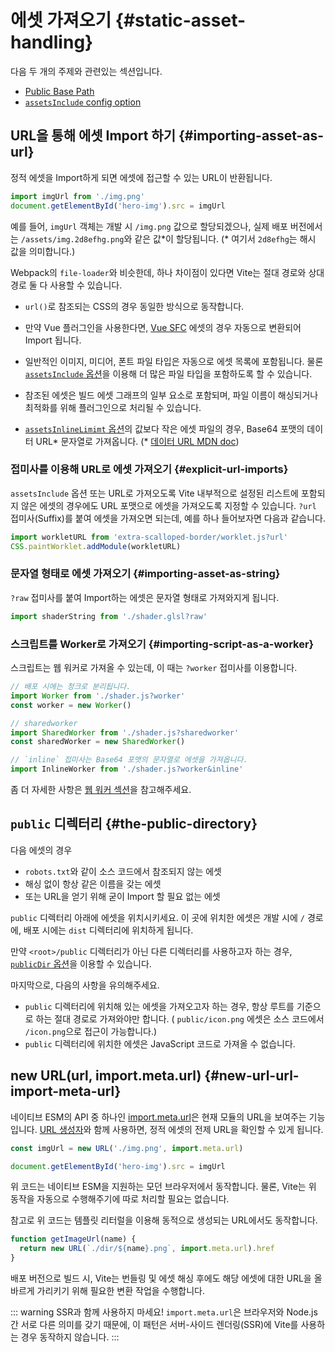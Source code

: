 # 에셋 가져오기 {#static-asset-handling}

다음 두 개의 주제와 관련있는 섹션입니다.

- [Public Base Path](./build#public-base-path)
- [`assetsInclude` config option](/config/#assetsinclude)

## URL을 통해 에셋 Import 하기 {#importing-asset-as-url}

정적 에셋을 Import하게 되면 에셋에 접근할 수 있는 URL이 반환됩니다.

```js
import imgUrl from './img.png'
document.getElementById('hero-img').src = imgUrl
```

예를 들어, `imgUrl` 객체는 개발 시 `/img.png` 값으로 할당되겠으나, 실제 배포 버전에서는 `/assets/img.2d8efhg.png`와 같은 값\*이 할당됩니다. (\* 여기서 `2d8efhg`는 해시 값을 의미합니다.)

Webpack의 `file-loader`와 비슷한데, 하나 차이점이 있다면 Vite는 절대 경로와 상대 경로 둘 다 사용할 수 있습니다.

- `url()`로 참조되는 CSS의 경우 동일한 방식으로 동작합니다.

- 만약 Vue 플러그인을 사용한다면, [Vue SFC](https://v3.vuejs.org/guide/single-file-component.html) 에셋의 경우 자동으로 변환되어 Import 됩니다.

- 일반적인 이미지, 미디어, 폰트 파일 타입은 자동으로 에셋 목록에 포함됩니다. 물론 [`assetsInclude` 옵션](/config/#assetsinclude)을 이용해 더 많은 파일 타입을 포함하도록 할 수 있습니다.

- 참조된 에셋은 빌드 에셋 그래프의 일부 요소로 포함되며, 파일 이름이 해싱되거나 최적화를 위해 플러그인으로 처리될 수 있습니다.

- [`assetsInlineLimimt` 옵션](/config/#assetsinlinelimit)의 값보다 작은 에셋 파일의 경우, Base64 포맷의 데이터 URL\* 문자열로 가져옵니다. (\* [데이터 URL MDN doc](https://developer.mozilla.org/en-US/docs/Web/HTTP/Basics_of_HTTP/Data_URIs))

### 접미사를 이용해 URL로 에셋 가져오기 {#explicit-url-imports}

`assetsInclude` 옵션 또는 URL로 가져오도록 Vite 내부적으로 설정된 리스트에 포함되지 않은 에셋의 경우에도 URL 포맷으로 에셋을 가져오도록 지정할 수 있습니다. `?url` 접미사(Suffix)를 붙여 에셋을 가져오면 되는데, 예를 하나 들어보자면 다음과 같습니다.

```js
import workletURL from 'extra-scalloped-border/worklet.js?url'
CSS.paintWorklet.addModule(workletURL)
```

### 문자열 형태로 에셋 가져오기 {#importing-asset-as-string}

`?raw` 접미사를 붙여 Import하는 에셋은 문자열 형태로 가져와지게 됩니다.

```js
import shaderString from './shader.glsl?raw'
```

### 스크립트를 Worker로 가져오기 {#importing-script-as-a-worker}

스크립트는 웹 워커로 가져올 수 있는데, 이 때는 `?worker` 접미사를 이용합니다.

```js
// 배포 시에는 청크로 분리됩니다.
import Worker from './shader.js?worker'
const worker = new Worker()
```

```js
// sharedworker
import SharedWorker from './shader.js?sharedworker'
const sharedWorker = new SharedWorker()
```

```js
// `inline` 접미사는 Base64 포맷의 문자열로 에셋을 가져옵니다.
import InlineWorker from './shader.js?worker&inline'
```

좀 더 자세한 사항은 [웹 워커 섹션](./features#web-workers)을 참고해주세요.

## `public` 디렉터리 {#the-public-directory}

다음 에셋의 경우

- `robots.txt`와 같이 소스 코드에서 참조되지 않는 에셋
- 해싱 없이 항상 같은 이름을 갖는 에셋
- 또는 URL을 얻기 위해 굳이 Import 할 필요 없는 에셋

`public` 디렉터리 아래에 에셋을 위치시키세요. 이 곳에 위치한 에셋은 개발 시에 `/` 경로에, 배포 시에는 `dist` 디렉터리에 위치하게 됩니다.

만약 `<root>/public` 디렉터리가 아닌 다른 디렉터리를 사용하고자 하는 경우, [`publicDir` 옵션](/config/#publicdir)을 이용할 수 있습니다.

마지막으로, 다음의 사항을 유의해주세요.

- `public` 디렉터리에 위치해 있는 에셋을 가져오고자 하는 경우, 항상 루트를 기준으로 하는 절대 경로로 가져와야만 합니다. ( `public/icon.png` 에셋은 소스 코드에서 `/icon.png`으로 접근이 가능합니다.)
- `public` 디렉터리에 위치한 에셋은 JavaScript 코드로 가져올 수 없습니다.

## new URL(url, import.meta.url) {#new-url-url-import-meta-url}

네이티브 ESM의 API 중 하나인 [import.meta.url](https://developer.mozilla.org/en-US/docs/Web/JavaScript/Reference/Statements/import.meta)은 현재 모듈의 URL을 보여주는 기능입니다. [URL 생성자](https://developer.mozilla.org/en-US/docs/Web/API/URL)와 함께 사용하면, 정적 에셋의 전제 URL을 확인할 수 있게 됩니다.

```js
const imgUrl = new URL('./img.png', import.meta.url)

document.getElementById('hero-img').src = imgUrl
```

위 코드는 네이티브 ESM을 지원하는 모던 브라우저에서 동작합니다. 물론, Vite는 위 동작을 자동으로 수행해주기에 따로 처리할 필요는 없습니다.

참고로 위 코드는 템플릿 리터럴을 이용해 동적으로 생성되는 URL에서도 동작합니다.

```js
function getImageUrl(name) {
  return new URL(`./dir/${name}.png`, import.meta.url).href
}
```

배포 버전으로 빌드 시, Vite는 번들링 및 에셋 해싱 후에도 해당 에셋에 대한 URL을 올바르게 가리키기 위해 필요한 변환 작업을 수행합니다.

::: warning SSR과 함께 사용하지 마세요!
`import.meta.url`은 브라우저와 Node.js 간 서로 다른 의미를 갖기 때문에, 이 패턴은 서버-사이드 렌더링(SSR)에 Vite를 사용하는 경우 동작하지 않습니다.
:::